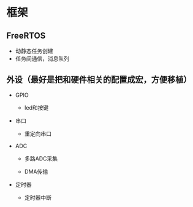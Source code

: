 # 框架

## FreeRTOS

- 动静态任务创建
- 任务间通信，消息队列

## 外设（最好是把和硬件相关的配置成宏，方便移植）

- GPIO

  - led和按键

- 串口

  - 重定向串口

- ADC

  - 多路ADC采集


  - DMA传输

- 定时器

  - 定时器中断